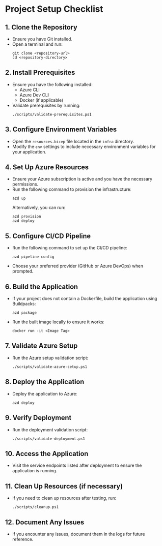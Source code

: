 # Project Setup Checklist

## 1. Clone the Repository
- Ensure you have Git installed.
- Open a terminal and run:
  ```
  git clone <repository-url>
  cd <repository-directory>
  ```

## 2. Install Prerequisites
- Ensure you have the following installed:
  - Azure CLI
  - Azure Dev CLI
  - Docker (if applicable)
- Validate prerequisites by running:
  ```
  ./scripts/validate-prerequisites.ps1
  ```

## 3. Configure Environment Variables
- Open the `resources.bicep` file located in the `infra` directory.
- Modify the `env` settings to include necessary environment variables for your application.

## 4. Set Up Azure Resources
- Ensure your Azure subscription is active and you have the necessary permissions.
- Run the following command to provision the infrastructure:
  ```
  azd up
  ```
  Alternatively, you can run:
  ```
  azd provision
  azd deploy
  ```

## 5. Configure CI/CD Pipeline
- Run the following command to set up the CI/CD pipeline:
  ```
  azd pipeline config
  ```
- Choose your preferred provider (GitHub or Azure DevOps) when prompted.

## 6. Build the Application
- If your project does not contain a Dockerfile, build the application using Buildpacks:
  ```
  azd package
  ```
- Run the built image locally to ensure it works:
  ```
  docker run -it <Image Tag>
  ```

## 7. Validate Azure Setup
- Run the Azure setup validation script:
  ```
  ./scripts/validate-azure-setup.ps1
  ```

## 8. Deploy the Application
- Deploy the application to Azure:
  ```
  azd deploy
  ```

## 9. Verify Deployment
- Run the deployment validation script:
  ```
  ./scripts/validate-deployment.ps1
  ```

## 10. Access the Application
- Visit the service endpoints listed after deployment to ensure the application is running.

## 11. Clean Up Resources (if necessary)
- If you need to clean up resources after testing, run:
  ```
  ./scripts/cleanup.ps1
  ``` 

## 12. Document Any Issues
- If you encounter any issues, document them in the logs for future reference.